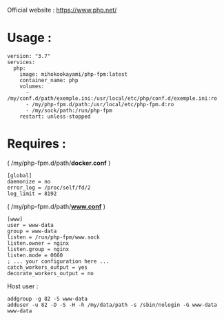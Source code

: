 Official website : https://www.php.net/  
  
# Usage :  
    version: "3.7"
    services:
      php:
        image: mihokookayami/php-fpm:latest
        container_name: php
        volumes:
          - /my/conf.d/path/exemple.ini:/usr/local/etc/php/conf.d/exemple.ini:ro
          - /my/php-fpm.d/path:/usr/local/etc/php-fpm.d:ro
          - /my/sock/path:/run/php-fpm
        restart: unless-stopped
  
# Requires :  
( /my/php-fpm.d/path/**docker.conf** )  

    [global]
    daemonize = no
    error_log = /proc/self/fd/2
    log_limit = 8192
  
( /my/php-fpm.d/path/**www.conf** )  

    [www]
    user = www-data
    group = www-data
    listen = /run/php-fpm/www.sock
    listen.owner = nginx
    listen.group = nginx
    listen.mode = 0660
    ; ... your configuration here ... 
    catch_workers_output = yes
    decorate_workers_output = no
  
Host user :
  
    addgroup -g 82 -S www-data
    adduser -u 82 -D -S -H -h /my/data/path -s /sbin/nologin -G www-data www-data
  